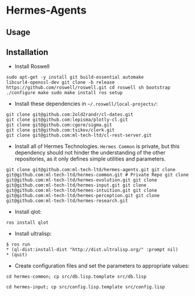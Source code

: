 # Hermes-Agents

## Usage

## Installation

- Install Roswell

```
sudo apt-get -y install git build-essential automake
libcurl4-openssl-dev git clone -b release
https://github.com/roswell/roswell.git cd roswell sh bootstrap
./configure make sudo make install ros setup
```

- Install these dependencies in `~/.roswell/local-projects/`:

```
git clone git@github.com:2old2randr/cl-dates.git
git clone git@github.com:lepisma/plotly-cl.git
git clone git@github.com:cgore/sigma.git
git clone git@github.com:tsikov/clerk.git
git clone git@github.com:ml-tech-ltd/cl-rest-server.git
```

- Install all of Hermes Technologies. `Hermes Common` is private, but
  this dependency should not hinder the understanding of the other
  repositories, as it only defines simple utilities and parameters.

```
git clone git@github.com:ml-tech-ltd/hermes-agents.git git clone
git@github.com:ml-tech-ltd/hermes-common.git # Private Repo git clone
git@github.com:ml-tech-ltd/hermes-evolution.git git clone
git@github.com:ml-tech-ltd/hermes-input.git git clone
git@github.com:ml-tech-ltd/hermes-intuition.git git clone
git@github.com:ml-tech-ltd/hermes-perception.git git clone
git@github.com:ml-tech-ltd/hermes-research.git
```

- Install qlot:

``` ros install qlot ```

- Install ultralisp:

```
$ ros run
* (ql-dist:install-dist "http://dist.ultralisp.org/" :prompt nil)
* (quit)
```

- Create configuration files and set the parameters to appropriate values:

```
cd hermes-common; cp src/db.lisp.template src/db.lisp
```

```
cd hermes-input; cp src/config.lisp.template src/config.lisp
```
